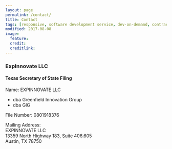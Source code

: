 ```yaml
---
layout: page
permalink: /contact/
title: Contact
tags: [responsive, software development service, dev-on-demand, contract, hourly, retainer, senior user experience engineer]
modified: 2017-08-08
image:
  feature: 
  credit: 
  creditlink: 
---
```



### ExpInnovate LLC

#### Texas Secretary of State Filing

Name: EXPINNOVATE LLC

- dba Greenfield Innovation Group
- dba GIG

File Number: 0801918376

Mailing Address: <br/>
  EXPINNOVATE LLC<br/>
  13359 North Highway 183, Suite 406.605<br/>
  Austin, TX 78750


